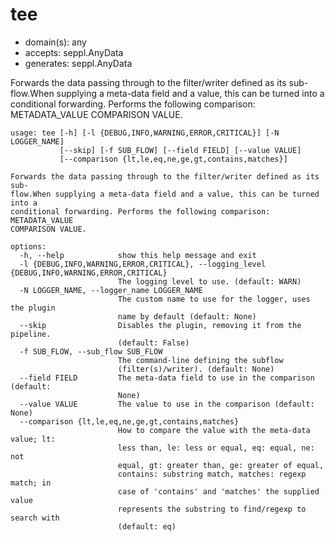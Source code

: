 # tee

* domain(s): any
* accepts: seppl.AnyData
* generates: seppl.AnyData

Forwards the data passing through to the filter/writer defined as its sub-flow.When supplying a meta-data field and a value, this can be turned into a conditional forwarding. Performs the following comparison: METADATA_VALUE COMPARISON VALUE.

```
usage: tee [-h] [-l {DEBUG,INFO,WARNING,ERROR,CRITICAL}] [-N LOGGER_NAME]
           [--skip] [-f SUB_FLOW] [--field FIELD] [--value VALUE]
           [--comparison {lt,le,eq,ne,ge,gt,contains,matches}]

Forwards the data passing through to the filter/writer defined as its sub-
flow.When supplying a meta-data field and a value, this can be turned into a
conditional forwarding. Performs the following comparison: METADATA_VALUE
COMPARISON VALUE.

options:
  -h, --help            show this help message and exit
  -l {DEBUG,INFO,WARNING,ERROR,CRITICAL}, --logging_level {DEBUG,INFO,WARNING,ERROR,CRITICAL}
                        The logging level to use. (default: WARN)
  -N LOGGER_NAME, --logger_name LOGGER_NAME
                        The custom name to use for the logger, uses the plugin
                        name by default (default: None)
  --skip                Disables the plugin, removing it from the pipeline.
                        (default: False)
  -f SUB_FLOW, --sub_flow SUB_FLOW
                        The command-line defining the subflow
                        (filter(s)/writer). (default: None)
  --field FIELD         The meta-data field to use in the comparison (default:
                        None)
  --value VALUE         The value to use in the comparison (default: None)
  --comparison {lt,le,eq,ne,ge,gt,contains,matches}
                        How to compare the value with the meta-data value; lt:
                        less than, le: less or equal, eq: equal, ne: not
                        equal, gt: greater than, ge: greater of equal,
                        contains: substring match, matches: regexp match; in
                        case of 'contains' and 'matches' the supplied value
                        represents the substring to find/regexp to search with
                        (default: eq)
```
